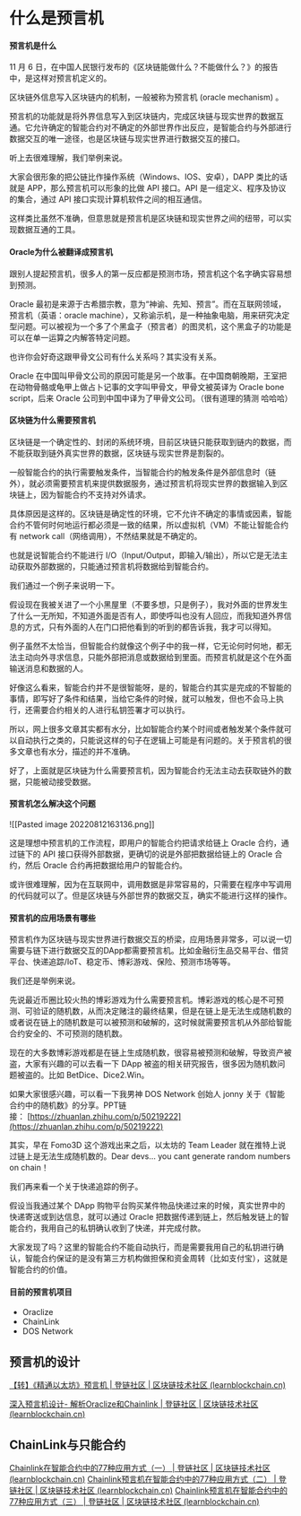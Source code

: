 # 什么是预言机

#### 预言机是什么

11 月 6 日，在中国人民银行发布的《区块链能做什么？不能做什么？》的报告中，是这样对预言机定义的。

区块链外信息写入区块链内的机制，一般被称为预言机 (oracle mechanism) 。

预言机的功能就是将外界信息写入到区块链内，完成区块链与现实世界的数据互通。它允许确定的智能合约对不确定的外部世界作出反应，是智能合约与外部进行数据交互的唯一途径，也是区块链与现实世界进行数据交互的接口。

听上去很难理解，我们举例来说。

大家会很形象的把公链比作操作系统（Windows、IOS、安卓），DAPP 类比的话就是 APP，那么预言机可以形象的比做 API 接口。API 是一组定义、程序及协议的集合，通过 API 接口实现计算机软件之间的相互通信。

这样类比虽然不准确，但意思就是预言机是区块链和现实世界之间的纽带，可以实现数据互通的工具。

#### Oracle为什么被翻译成预言机

跟别人提起预言机，很多人的第一反应都是预测市场，预言机这个名字确实容易想到预测。

Oracle 最初是来源于古希腊宗教，意为“神谕、先知、预言”。而在互联网领域，预言机（英语：oracle machine），又称谕示机，是一种抽象电脑，用来研究决定型问题。可以被视为一个多了个黑盒子（预言者）的图灵机，这个黑盒子的功能是可以在单一运算之内解答特定问题。

也许你会好奇这跟甲骨文公司有什么关系吗？其实没有关系。

Oracle 在中国叫甲骨文公司的原因可能是另一个故事。在中国商朝晚期，王室把在动物骨骼或龟甲上做占卜记事的文字叫甲骨文，甲骨文被英译为 Oracle bone script，后来 Oracle 公司到中国中译为了甲骨文公司。（很有道理的猜测 哈哈哈）

#### 区块链为什么需要预言机

区块链是一个确定性的、封闭的系统环境，目前区块链只能获取到链内的数据，而不能获取到链外真实世界的数据，区块链与现实世界是割裂的。

一般智能合约的执行需要触发条件，当智能合约的触发条件是外部信息时（链外），就必须需要预言机来提供数据服务，通过预言机将现实世界的数据输入到区块链上，因为智能合约不支持对外请求。

具体原因是这样的。区块链是确定性的环境，它不允许不确定的事情或因素，智能合约不管何时何地运行都必须是一致的结果，所以虚拟机（VM）不能让智能合约有 network call（网络调用），不然结果就是不确定的。

也就是说智能合约不能进行 I/O（Input/Output，即输入/输出），所以它是无法主动获取外部数据的，只能通过预言机将数据给到智能合约。

我们通过一个例子来说明一下。

假设现在我被关进了一个小黑屋里（不要多想，只是例子），我对外面的世界发生了什么一无所知，不知道外面是否有人，即使呼叫也没有人回应，而我知道外界信息的方式，只有外面的人在门口把他看到的听到的都告诉我，我才可以得知。

例子虽然不太恰当，但智能合约就像这个例子中的我一样，它无论何时何地，都无法主动向外寻求信息，只能外部把消息或数据给到里面。而预言机就是这个在外面输送消息和数据的人。

好像这么看来，智能合约并不是很智能呀，是的，智能合约其实是完成的不智能的事情，即写好了条件和结果，当给它条件的时候，就可以触发，但也不会马上执行，还需要合约相关的人进行私钥签署才可以执行。

所以，网上很多文章其实都有水分，比如智能合约某个时间或者触发某个条件就可以自动执行之类的，只能说这样的句子在逻辑上可能是有问题的。关于预言机的很多文章也有水分，描述的并不准确。

好了，上面就是区块链为什么需要预言机，因为智能合约无法主动去获取链外的数据，只能被动接受数据。

####  预言机怎么解决这个问题

![[Pasted image 20220812163136.png]]

这是理想中预言机的工作流程，即用户的智能合约把请求给链上 Oracle 合约，通过链下的 API 接口获得外部数据，更确切的说是外部把数据给链上的 Oracle 合约，然后 Oracle 合约再把数据给用户的智能合约。

或许很难理解，因为在互联网中，调用数据是非常容易的，只需要在程序中写调用的代码就可以了。但是区块链与外部世界的数据交互，确实不能进行这样的操作。

#### 预言机的应用场景有哪些

预言机作为区块链与现实世界进行数据交互的桥梁，应用场景非常多，可以说一切需要与链下进行数据交互的DApp都需要预言机。比如金融衍生品交易平台、借贷平台、快递追踪/IoT、稳定币、博彩游戏、保险、预测市场等等。

我们还是举例来说。

先说最近币圈比较火热的博彩游戏为什么需要预言机。博彩游戏的核心是不可预测、可验证的随机数，从而决定赌注的最终结果，但是在链上是无法生成随机数的或者说在链上的随机数是可以被预测和破解的，这时候就需要预言机从外部给智能合约安全的、不可预测的随机数。

现在的大多数博彩游戏都是在链上生成随机数，很容易被预测和破解，导致资产被盗，大家有兴趣的可以去看一下 DApp 被盗的相关研究报告，很多因为随机数问题被盗的。比如 BetDice、Dice2.Win。

如果大家很感兴趣，可以看一下我男神 DOS Network 创始人 jonny 关于《智能合约中的随机数》的分享。PPT链接： [https://zhuanlan.zhihu.com/p/50219222](https://zhuanlan.zhihu.com/p/50219222)

其实，早在 Fomo3D 这个游戏出来之后，以太坊的 Team Leader 就在推特上说过链上是无法生成随机数的。Dear devs… you cant generate random numbers on chain！

我们再来看一个关于快递追踪的例子。

假设当我通过某个 DApp 购物平台购买某件物品快递过来的时候，真实世界中的快递寄送或到达信息，就可以通过 Oracle 把数据传递到链上，然后触发链上的智能合约，我用自己的私钥确认收到了快递，并完成付款。

大家发现了吗？这里的智能合约不能自动执行，而是需要我用自己的私钥进行确认，智能合约保证的是没有第三方机构做担保和资金周转（比如支付宝），这就是智能合约的价值。

#### 目前的预言机项目

- Oraclize
- ChainLink
- DOS Network


## 预言机的设计

[【转】《精通以太坊》预言机 | 登链社区 | 区块链技术社区 (learnblockchain.cn)](https://learnblockchain.cn/article/589)

[深入预言机设计- 解析Oraclize和Chainlink | 登链社区 | 区块链技术社区 (learnblockchain.cn)](https://learnblockchain.cn/article/808)


## ChainLink与只能合约

[Chainlink在智能合约中的77种应用方式（一） | 登链社区 | 区块链技术社区 (learnblockchain.cn)](https://learnblockchain.cn/article/3147)
[Chainlink预言机在智能合约中的77种应用方式（二） | 登链社区 | 区块链技术社区 (learnblockchain.cn)](https://learnblockchain.cn/article/3157)
[Chainlink预言机在智能合约中的77种应用方式（三） | 登链社区 | 区块链技术社区 (learnblockchain.cn)](https://learnblockchain.cn/article/3184)



